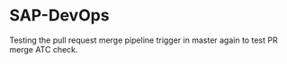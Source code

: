 # SAP-DevOps

Testing the pull request merge pipeline trigger in master again to test PR merge ATC check.

